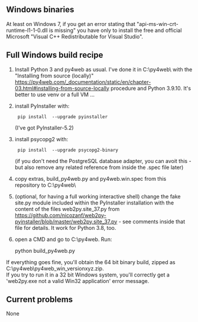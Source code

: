 ## Windows binaries

At least on Windows 7, if you get an error stating that "api-ms-win-crt-runtime-l1-1-0.dll is missing" you have only to install
the free and official Microsoft "Visual C++ Redistributable for Visual Studio".

## Full Windows build recipe


1. Install Python 3 and py4web as usual. I've done it in C:\py4web\ with the "Installing from source (locally)" https://py4web.com/_documentation/static/en/chapter-03.html#installing-from-source-locally procedure and Python 3.9.10. It's better to use venv or a full VM ...
1. install PyInstaller with:  

        pip install  --upgrade pyinstaller
        
   (I've got PyInstaller-5.2)
        
1. install psycopg2 with:

        pip install  --upgrade psycopg2-binary
        
   (if you don't need the PostgreSQL database adapter, you can avoit this - but also remove any related reference from inside the .spec file later)
1. copy extras, build_py4web.py and py4web.win.spec from this repository to C:\py4web\
1. (optional, for having a full working interactive shell) change the fake site.py module included within the PyInstaller installation with the content of the files web2py.site_37.py 
   from https://github.com/nicozanf/web2py-pyinstaller/blob/master/web2py.site_37.py - see comments inside that file for details. It work for Python 3.8, too.
1. open a CMD and go to C:\py4web. Run:

    python build_py4web.py

If everything goes fine, you'll obtain the 64 bit binary build, zipped as C:\py4web\py4web_win_versionxyz.zip.  
If you try to run it in a 32 bit Windows system, you'll correctly get a 'web2py.exe not a valid Win32 application' error message.


## Current problems

None
